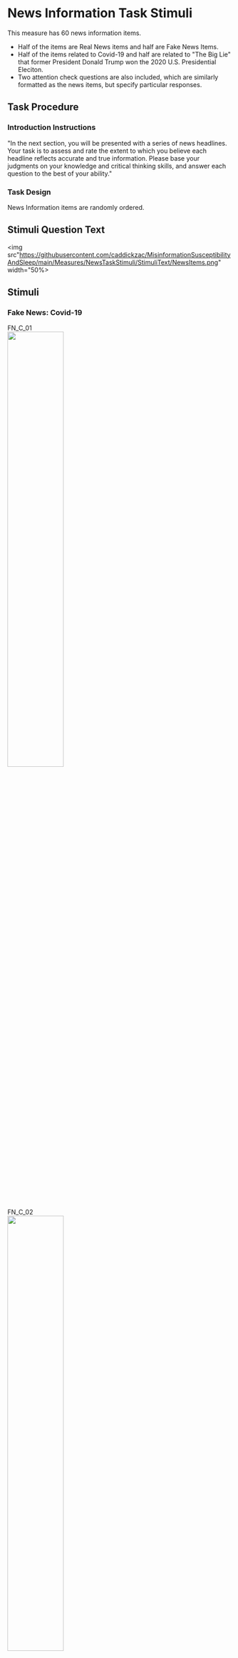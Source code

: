 # News Information Task Stimuli

This measure has 60 news information items.
- Half of the items are Real News items and half are Fake News Items. 
- Half of the items related to Covid-19 and half are related to "The Big Lie" that former President Donald Trump won the 2020 U.S. Presidential Eleciton.
- Two attention check questions are also included, which are similarly formatted as the news items, but specify particular responses.


## Task Procedure

### Introduction Instructions
"In the next section, you will be presented with a series of news headlines. Your task is to assess and rate the extent to which you believe each headline reflects accurate and true information. Please base your judgments on your knowledge and critical thinking skills, and answer each question to the best of your ability."

### Task Design

News Information items are randomly ordered. 

## Stimuli Question Text
<img src"https://githubusercontent.com/caddickzac/MisinformationSusceptibilityAndSleep/main/Measures/NewsTaskStimuli/StimuliText/NewsItems.png" width="50%>

## Stimuli

### Fake News: Covid-19

FN_C_01<br>
<img src="https://raw.githubusercontent.com/caddickzac/MisinformationSusceptibilityAndSleep/main/Measures/NewsTaskStimuli/FakeNews-Covid/FN_C_01.png" width="50%">

FN_C_02<br>
<img src="https://raw.githubusercontent.com/caddickzac/MisinformationSusceptibilityAndSleep/main/Measures/NewsTaskStimuli/FakeNews-Covid/FN_C_02.png" width="50%">

FN_C_03<br>
<img src="https://raw.githubusercontent.com/caddickzac/MisinformationSusceptibilityAndSleep/main/Measures/NewsTaskStimuli/FakeNews-Covid/FN_C_03.png" width="50%">

FN_C_04<br>
<img src="https://raw.githubusercontent.com/caddickzac/MisinformationSusceptibilityAndSleep/main/Measures/NewsTaskStimuli/FakeNews-Covid/FN_C_04.png" width="50%">

FN_C_05<br>
<img src="https://raw.githubusercontent.com/caddickzac/MisinformationSusceptibilityAndSleep/main/Measures/NewsTaskStimuli/FakeNews-Covid/FN_C_05.png" width="50%">

FN_C_06<br>
<img src="https://raw.githubusercontent.com/caddickzac/MisinformationSusceptibilityAndSleep/main/Measures/NewsTaskStimuli/FakeNews-Covid/FN_C_06.png" width="50%">

FN_C_07<br>
<img src="https://raw.githubusercontent.com/caddickzac/MisinformationSusceptibilityAndSleep/main/Measures/NewsTaskStimuli/FakeNews-Covid/FN_C_07.png" width="50%">

FN_C_08<br>
<img src="https://raw.githubusercontent.com/caddickzac/MisinformationSusceptibilityAndSleep/main/Measures/NewsTaskStimuli/FakeNews-Covid/FN_C_08.png" width="50%">

FN_C_09<br>
<img src="https://raw.githubusercontent.com/caddickzac/MisinformationSusceptibilityAndSleep/main/Measures/NewsTaskStimuli/FakeNews-Covid/FN_C_09.png" width="50%">

FN_C_10<br>
<img src="https://raw.githubusercontent.com/caddickzac/MisinformationSusceptibilityAndSleep/main/Measures/NewsTaskStimuli/FakeNews-Covid/FN_C_10.png" width="50%">

FN_C_11<br>
<img src="https://raw.githubusercontent.com/caddickzac/MisinformationSusceptibilityAndSleep/main/Measures/NewsTaskStimuli/FakeNews-Covid/FN_C_11.png" width="50%">

FN_C_12<br>
<img src="https://raw.githubusercontent.com/caddickzac/MisinformationSusceptibilityAndSleep/main/Measures/NewsTaskStimuli/FakeNews-Covid/FN_C_12.png" width="50%">

FN_C_13<br>
<img src="https://raw.githubusercontent.com/caddickzac/MisinformationSusceptibilityAndSleep/main/Measures/NewsTaskStimuli/FakeNews-Covid/FN_C_13.png" width="50%">

FN_C_14<br>
<img src="https://raw.githubusercontent.com/caddickzac/MisinformationSusceptibilityAndSleep/main/Measures/NewsTaskStimuli/FakeNews-Covid/FN_C_14.png" width="50%">

FN_C_15<br>
<img src="https://raw.githubusercontent.com/caddickzac/MisinformationSusceptibilityAndSleep/main/Measures/NewsTaskStimuli/FakeNews-Covid/FN_C_15.png" width="50%">

### Fake News: "The Big Lie"

FN_TBL_01<br>
<img src="https://raw.githubusercontent.com/caddickzac/MisinformationSusceptibilityAndSleep/main/Measures/NewsTaskStimuli/FakeNews-TheBigLie/FN_TBL_01.png" width="50%">

FN_TBL_02<br>
<img src="https://raw.githubusercontent.com/caddickzac/MisinformationSusceptibilityAndSleep/main/Measures/NewsTaskStimuli/FakeNews-TheBigLie/FN_TBL_02.png" width="50%">

FN_TBL_03<br>
<img src="https://raw.githubusercontent.com/caddickzac/MisinformationSusceptibilityAndSleep/main/Measures/NewsTaskStimuli/FakeNews-TheBigLie/FN_TBL_03.png" width="50%">

FN_TBL_04<br>
<img src="https://raw.githubusercontent.com/caddickzac/MisinformationSusceptibilityAndSleep/main/Measures/NewsTaskStimuli/FakeNews-TheBigLie/FN_TBL_04.png" width="50%">

FN_TBL_05<br>
<img src="https://raw.githubusercontent.com/caddickzac/MisinformationSusceptibilityAndSleep/main/Measures/NewsTaskStimuli/FakeNews-TheBigLie/FN_TBL_05.png" width="50%">

FN_TBL_06<br>
<img src="https://raw.githubusercontent.com/caddickzac/MisinformationSusceptibilityAndSleep/main/Measures/NewsTaskStimuli/FakeNews-TheBigLie/FN_TBL_06.png" width="50%">

FN_TBL_07<br>
<img src="https://raw.githubusercontent.com/caddickzac/MisinformationSusceptibilityAndSleep/main/Measures/NewsTaskStimuli/FakeNews-TheBigLie/FN_TBL_07.png" width="50%">

FN_TBL_08<br>
<img src="https://raw.githubusercontent.com/caddickzac/MisinformationSusceptibilityAndSleep/main/Measures/NewsTaskStimuli/FakeNews-TheBigLie/FN_TBL_08.png" width="50%">

FN_TBL_09<br>
<img src="https://raw.githubusercontent.com/caddickzac/MisinformationSusceptibilityAndSleep/main/Measures/NewsTaskStimuli/FakeNews-TheBigLie/FN_TBL_09.png" width="50%">

FN_TBL_10<br>
<img src="https://raw.githubusercontent.com/caddickzac/MisinformationSusceptibilityAndSleep/main/Measures/NewsTaskStimuli/FakeNews-TheBigLie/FN_TBL_10.png" width="50%">

FN_TBL_11<br>
<img src="https://raw.githubusercontent.com/caddickzac/MisinformationSusceptibilityAndSleep/main/Measures/NewsTaskStimuli/FakeNews-TheBigLie/FN_TBL_11.png" width="50%">

FN_TBL_12<br>
<img src="https://raw.githubusercontent.com/caddickzac/MisinformationSusceptibilityAndSleep/main/Measures/NewsTaskStimuli/FakeNews-TheBigLie/FN_TBL_12.png" width="50%">

FN_TBL_13<br>
<img src="https://raw.githubusercontent.com/caddickzac/MisinformationSusceptibilityAndSleep/main/Measures/NewsTaskStimuli/FakeNews-TheBigLie/FN_TBL_13.png" width="50%">

FN_TBL_14<br>
<img src="https://raw.githubusercontent.com/caddickzac/MisinformationSusceptibilityAndSleep/main/Measures/NewsTaskStimuli/FakeNews-TheBigLie/FN_TBL_14.png" width="50%">

FN_TBL_15<br>
<img src="https://raw.githubusercontent.com/caddickzac/MisinformationSusceptibilityAndSleep/main/Measures/NewsTaskStimuli/FakeNews-TheBigLie/FN_TBL_15.png" width="50%">

### Real News: "Covid"

RN_C_01<br>
<img src="https://raw.githubusercontent.com/caddickzac/MisinformationSusceptibilityAndSleep/main/Measures/NewsTaskStimuli/RealNews-Covid/RN_C_01.png" width="50%">

RN_C_02<br>
<img src="https://raw.githubusercontent.com/caddickzac/MisinformationSusceptibilityAndSleep/main/Measures/NewsTaskStimuli/RealNews-Covid/RN_C_02.png" width="50%">

RN_C_03<br>
<img src="https://raw.githubusercontent.com/caddickzac/MisinformationSusceptibilityAndSleep/main/Measures/NewsTaskStimuli/RealNews-Covid/RN_C_03.png" width="50%">

RN_C_04<br>
<img src="https://raw.githubusercontent.com/caddickzac/MisinformationSusceptibilityAndSleep/main/Measures/NewsTaskStimuli/RealNews-Covid/RN_C_04.png" width="50%">

RN_C_05<br>
<img src="https://raw.githubusercontent.com/caddickzac/MisinformationSusceptibilityAndSleep/main/Measures/NewsTaskStimuli/RealNews-Covid/RN_C_05.png" width="50%">

RN_C_06<br>
<img src="https://raw.githubusercontent.com/caddickzac/MisinformationSusceptibilityAndSleep/main/Measures/NewsTaskStimuli/RealNews-Covid/RN_C_06.png" width="50%">

RN_C_07<br>
<img src="https://raw.githubusercontent.com/caddickzac/MisinformationSusceptibilityAndSleep/main/Measures/NewsTaskStimuli/RealNews-Covid/RN_C_07.png" width="50%">

RN_C_08<br>
<img src="https://raw.githubusercontent.com/caddickzac/MisinformationSusceptibilityAndSleep/main/Measures/NewsTaskStimuli/RealNews-Covid/RN_C_08.png" width="50%">

RN_C_09<br>
<img src="https://raw.githubusercontent.com/caddickzac/MisinformationSusceptibilityAndSleep/main/Measures/NewsTaskStimuli/RealNews-Covid/RN_C_09.png" width="50%">

RN_C_10<br>
<img src="https://raw.githubusercontent.com/caddickzac/MisinformationSusceptibilityAndSleep/main/Measures/NewsTaskStimuli/RealNews-Covid/RN_C_10.png" width="50%">

RN_C_11<br>
<img src="https://raw.githubusercontent.com/caddickzac/MisinformationSusceptibilityAndSleep/main/Measures/NewsTaskStimuli/RealNews-Covid/RN_C_11.png" width="50%">

RN_C_12<br>
<img src="https://raw.githubusercontent.com/caddickzac/MisinformationSusceptibilityAndSleep/main/Measures/NewsTaskStimuli/RealNews-Covid/RN_C_12.png" width="50%">

RN_C_13<br>
<img src="https://raw.githubusercontent.com/caddickzac/MisinformationSusceptibilityAndSleep/main/Measures/NewsTaskStimuli/RealNews-Covid/RN_C_13.png" width="50%">

RN_C_14<br>
<img src="https://raw.githubusercontent.com/caddickzac/MisinformationSusceptibilityAndSleep/main/Measures/NewsTaskStimuli/RealNews-Covid/RN_C_14.png" width="50%">

RN_C_15<br>
<img src="https://raw.githubusercontent.com/caddickzac/MisinformationSusceptibilityAndSleep/main/Measures/NewsTaskStimuli/RealNews-Covid/RN_C_15.png" width="50%">

### Real News: "The Big Lie"

RN_TBL_01<br>
<img src="https://raw.githubusercontent.com/caddickzac/MisinformationSusceptibilityAndSleep/main/Measures/NewsTaskStimuli/RealNews-TheBigLie/RN_TBL_01.png" width="50%">

RN_TBL_02<br>
<img src="https://raw.githubusercontent.com/caddickzac/MisinformationSusceptibilityAndSleep/main/Measures/NewsTaskStimuli/RealNews-TheBigLie/RN_TBL_02.png" width="50%">

RN_TBL_03<br>
<img src="https://raw.githubusercontent.com/caddickzac/MisinformationSusceptibilityAndSleep/main/Measures/NewsTaskStimuli/RealNews-TheBigLie/RN_TBL_03.png" width="50%">

RN_TBL_04 (This item is omitted from analysis)<br>
<img src="https://raw.githubusercontent.com/caddickzac/MisinformationSusceptibilityAndSleep/main/Measures/NewsTaskStimuli/RealNews-TheBigLie/RN_TBL_04.png" width="50%">

RN_TBL_05<br>
<img src="https://raw.githubusercontent.com/caddickzac/MisinformationSusceptibilityAndSleep/main/Measures/NewsTaskStimuli/RealNews-TheBigLie/RN_TBL_05.png" width="50%">

RN_TBL_06<br>
<img src="https://raw.githubusercontent.com/caddickzac/MisinformationSusceptibilityAndSleep/main/Measures/NewsTaskStimuli/RealNews-TheBigLie/RN_TBL_06.png" width="50%">

RN_TBL_07 (This item is omitted from analysis)<br>
<img src="https://raw.githubusercontent.com/caddickzac/MisinformationSusceptibilityAndSleep/main/Measures/NewsTaskStimuli/RealNews-TheBigLie/RN_TBL_07.png" width="50%">

RN_TBL_08<br>
<img src="https://raw.githubusercontent.com/caddickzac/MisinformationSusceptibilityAndSleep/main/Measures/NewsTaskStimuli/RealNews-TheBigLie/RN_TBL_08.png" width="50%">

RN_TBL_09<br>
<img src="https://raw.githubusercontent.com/caddickzac/MisinformationSusceptibilityAndSleep/main/Measures/NewsTaskStimuli/RealNews-TheBigLie/RN_TBL_09.png" width="50%">

RN_TBL_10<br>
<img src="https://raw.githubusercontent.com/caddickzac/MisinformationSusceptibilityAndSleep/main/Measures/NewsTaskStimuli/RealNews-TheBigLie/RN_TBL_10.png" width="50%">

RN_TBL_11<br>
<img src="https://raw.githubusercontent.com/caddickzac/MisinformationSusceptibilityAndSleep/main/Measures/NewsTaskStimuli/RealNews-TheBigLie/RN_TBL_11.png" width="50%">

RN_TBL_12<br>
<img src="https://raw.githubusercontent.com/caddickzac/MisinformationSusceptibilityAndSleep/main/Measures/NewsTaskStimuli/RealNews-TheBigLie/RN_TBL_12.png" width="50%">

RN_TBL_13<br>
<img src="https://raw.githubusercontent.com/caddickzac/MisinformationSusceptibilityAndSleep/main/Measures/NewsTaskStimuli/RealNews-TheBigLie/RN_TBL_13.png" width="50%">

RN_TBL_14<br>
<img src="https://raw.githubusercontent.com/caddickzac/MisinformationSusceptibilityAndSleep/main/Measures/NewsTaskStimuli/RealNews-TheBigLie/RN_TBL_14.png" width="50%">

RN_TBL_15<br>
<img src="https://raw.githubusercontent.com/caddickzac/MisinformationSusceptibilityAndSleep/main/Measures/NewsTaskStimuli/RealNews-TheBigLie/RN_TBL_15.png" width="50%">

RN_TBL_16<br>
<img src="https://raw.githubusercontent.com/caddickzac/MisinformationSusceptibilityAndSleep/main/Measures/NewsTaskStimuli/RealNews-TheBigLie/RN_TBL_16.png" width="50%">

RN_TBL_17<br>
<img src="https://raw.githubusercontent.com/caddickzac/MisinformationSusceptibilityAndSleep/main/Measures/NewsTaskStimuli/RealNews-TheBigLie/RN_TBL_17.png" width="50%">

### Attention Check Questions

AC_01<br>
<img src"https://githubusercontent.com/caddickzac/MisinformationSusceptibilityAndSleep/main/Measures/NewsTaskStimuli/AttentionCheck/AC01.png" width="50%>

AC_02<br>
<img src"https://githubusercontent.com/caddickzac/MisinformationSusceptibilityAndSleep/main/Measures/NewsTaskStimuli/AttentionCheck/AC02.png" width="50%>

### Attention Check Question Text 
<img src"https://githubusercontent.com/caddickzac/MisinformationSusceptibilityAndSleep/main/Measures/NewsTaskStimuli/StimuliText/AC_Items.png" width="50%>
Note: The order of the "100" and the "0" answers are flipped across the two attention check questions. 


